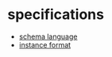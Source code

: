 # specifications

- [schema language](/specs/schema-language)
- [instance format](/specs/instance-format)
